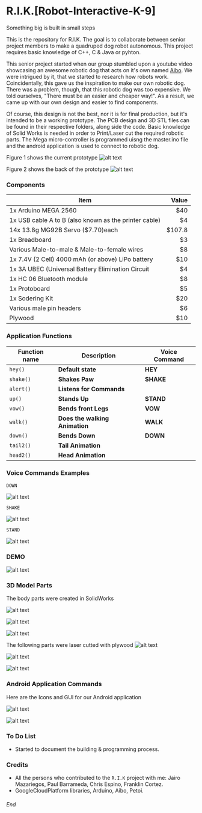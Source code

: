 # R.I.K.[Robot-Interactive-K-9]
Something big is built in small steps

This is the repository for R.I.K.
The goal is to collaborate between senior project members to make a quadruped dog robot autonomous. 
This project requires basic knowledge of C++, C & Java or pyhton. 

This senior project started when our group stumbled upon a youtube video showcasing an awesome robotic dog that acts on it's own named [Aibo](https://www.youtube.com/watch?v=8t8fyiiQVZ0 "Aibo"). We were intrigued by it, that we started to research how robots work. Coincidentally, this gave us the inspiration to make our own robotic dog. There was a problem, though, that this robotic dog was too expensive. We told ourselves, "There must be an easier and cheaper way!". As a result, we came up with our own design and easier to find components. 

Of course, this design is not the best, nor it is for final production, but it's intended to be a working prototype. The PCB design and 3D STL files can be found in their respective folders, along side the code. Basic knowledge of Solid Works is needed in order to Print/Laser cut the required robotic parts. The Mega micro-controller is programmed uisng the master.ino file and the android application is used to connect to robotic dog.


Figure 1 shows the current prototype
![alt text](https://github.com/abel09011/R.I.K.-Robot-Interactive-K-9/blob/master/RIK%20Final%20Design.png)

Figure 2 shows the back of the prototype
![alt text](https://github.com/abel09011/R.I.K.-Robot-Interactive-K-9/blob/master/RIK's%20Back.png)


### Components


| Item                                                     | Value   |
| -------------------------------------------------------- | -------:|
| 1x Arduino MEGA 2560                                     | $40     |
| 1x USB cable A to B (also known as the printer cable)    |   $4    |
| 14x 13.8g MG92B Servo  ($7.70)each                       | $107.8  |
| 1x Breadboard                                            | $3      |
| Various Male-to-male & Male-to-female wires              |   $8    |
| 1x 7.4V (2 Cell) 4000 mAh (or above) LiPo battery        |   $10   |
| 1x 3A UBEC (Universal Battery Elimination Circuit        |   $4    |
| 1x HC 06 Bluetooth module                                | $8      |
| 1x Protoboard                                            | $5      |
| 1x Sodering Kit                                          |   $20   |
| Various male pin headers                                 |   $6    |
| Plywood                                                  |   $10   |



### Application Functions


| Function name | Description                    | Voice Command   |
| ------------- | ------------------------------ | --------------- |
| `hey()`       | **Default state**              | **HEY**         |
| `shake()`     | **Shakes Paw**                 | **SHAKE**       |
| `alert()`     | **Listens for Commands**       |                 |
| `up()`        | **Stands Up**                  | **STAND**       |
| `vow()`       | **Bends front Legs**           | **VOW**         |
| `walk()`      | **Does the walking Animation** | **WALK**        |
| `down()`      | **Bends Down**                 | **DOWN**        |
| `tail2()`     | **Tail Animation**             |                 |
| `head2()`     | **Head Animation**             |                 |


### Voice Commands Examples


`DOWN`

![alt text](https://github.com/abel09011/R.I.K.-Robot-Interactive-K-9/blob/master/Sit.png)

`SHAKE`

![alt text](https://github.com/abel09011/R.I.K.-Robot-Interactive-K-9/blob/master/Shake.png)

`STAND`

![alt text](https://github.com/abel09011/R.I.K.-Robot-Interactive-K-9/blob/master/Up.png)


### DEMO

![alt text](https://media.giphy.com/media/RH6qQ4wetGx1hopJSP/giphy.gif)



### 3D Model Parts


The body parts were created in SolidWorks

![alt text](https://github.com/abel09011/R.I.K.-Robot-Interactive-K-9/blob/master/Solid%20Work%20Parts/Head%20STLs.png)

![alt text](https://github.com/abel09011/R.I.K.-Robot-Interactive-K-9/blob/master/Solid%20Work%20Parts/Legs%20STLs.png)

![alt text](https://github.com/abel09011/R.I.K.-Robot-Interactive-K-9/blob/master/Solid%20Work%20Parts/Main%20Frame%20STLs.png)


The following parts were laser cutted with plywood
![alt text](https://github.com/abel09011/R.I.K.-Robot-Interactive-K-9/blob/master/Laser%20Cut%20Blueprint.png)

![alt text](https://github.com/abel09011/R.I.K.-Robot-Interactive-K-9/blob/master/Head%20%26%20Neck.png)

![alt text](https://github.com/abel09011/R.I.K.-Robot-Interactive-K-9/blob/master/Legs%20%26%20Main%20Frame.png)


### Android Application Commands

Here are the Icons and GUI for our Android application

![alt text](https://github.com/abel09011/R.I.K.-Robot-Interactive-K-9/blob/master/Android%20Icons.png)


![alt text](https://github.com/abel09011/R.I.K.-Robot-Interactive-K-9/blob/master/GUI.png)


### To Do List

- Started to document the building & programming process.


### Credits

- All the persons who contributed to the `R.I.K` project with me: Jairo Mazariegos, Paul Barrameda, Chris Espino, Franklin Cortez.
- GoogleCloudPlatform libraries, Arduino, Aibo, Petoi.

###### End
